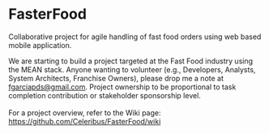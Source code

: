 # FasterFood
Collaborative project for agile handling of fast food orders using web based mobile application.

We are starting to build a project targeted at the Fast Food industry using the MEAN stack. Anyone wanting to volunteer (e.g., Developers, Analysts, System Architects, Franchise Owners), please drop me a note at fgarciapds@gmail.com. Project ownership to be proportional to task completion contribution or stakeholder sponsorship level.<br><br>
For a project overview, refer to the Wiki page: https://github.com/Celeribus/FasterFood/wiki

